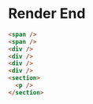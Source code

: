 # Render End
```html
<span />
<span />
<div />
<div />
<div />
<div />
<section>
  <p />
</section>
```
